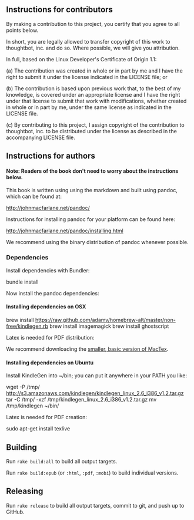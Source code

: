 ## Instructions for contributors

By making a contribution to this project, you certify that
you agree to all points below.

In short, you are legally allowed to transfer copyright of this
work to thoughtbot, inc. and do so.  Where possible, we will
give you attribution.

In full, based on the Linux Developer's Certificate of Origin 1.1:

(a) The contribution was created in whole or in part by me and I
    have the right to submit it under the license indicated in the
    LICENSE file; or

(b) The contribution is based upon previous work that, to the best
    of my knowledge, is covered under an appropriate license and I
    have the right under that license to submit that work with
    modifications, whether created in whole or in part by me, under
    the same license as indicated in the LICENSE file.

(c) By contributing to this project, I assign copyright of the
    contribution to thoughtbot, inc. to be distributed under the license
    as described in the accompanying LICENSE file.

## Instructions for authors

#### Note: Readers of the book don't need to worry about the instructions below.

This book is written using using the markdown and built using pandoc, which can
be found at:

<http://johnmacfarlane.net/pandoc/>

Instructions for installing pandoc for your platform can be found here:

<http://johnmacfarlane.net/pandoc/installing.html>

We recommend using the binary distribution of pandoc whenever possible.

### Dependencies

Install dependencies with Bundler:

  bundle install

Now install the pandoc dependencies:

#### Installing dependencies on OSX

  brew install https://raw.github.com/adamv/homebrew-alt/master/non-free/kindlegen.rb
  brew install imagemagick
  brew install ghostscript

Latex is needed for PDF distribution:

We recommend downloading the [smaller, basic version of MacTex](http://www.tug.org/mactex/morepackages.html).

#### Installing dependencies on Ubuntu

Install KindleGen into ~/bin; you can put it anywhere in your PATH you like:

   wget -P /tmp/ http://s3.amazonaws.com/kindlegen/kindlegen_linux_2.6_i386_v1.2.tar.gz
   tar -C /tmp/ -xzf /tmp/kindlegen_linux_2.6_i386_v1.2.tar.gz
   mv /tmp/kindlegen ~/bin/

Latex is needed for PDF creation:

   sudo apt-get install texlive

## Building

Run `rake build:all` to build all output targets.

Run `rake build:epub` (or `:html`, `:pdf`, `:mobi`) to build individual versions.

## Releasing

Run `rake release` to build all output targets, commit to git, and push up to
GitHub.
